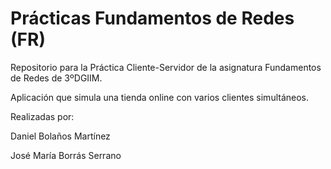 # Prácticas Fundamentos de Redes (FR)
Repositorio para la Práctica Cliente-Servidor de la asignatura Fundamentos de Redes de 3ºDGIIM.

Aplicación que simula una tienda online con varios clientes simultáneos.

Realizadas por:

Daniel Bolaños Martínez

José María Borrás Serrano
